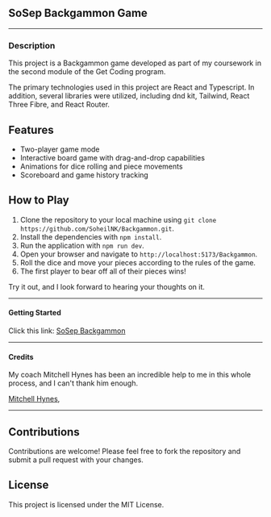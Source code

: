 ## SoSep Backgammon Game
---

### **Description**

This project is a Backgammon game developed as part of my coursework in the second module of the Get Coding program. 

The primary technologies used in this project are React and Typescript. In addition, several libraries were utilized, including dnd kit, Tailwind, React Three Fibre, and React Router.

## Features

- Two-player game mode
- Interactive board game with drag-and-drop capabilities
- Animations for dice rolling and piece movements
- Scoreboard and game history tracking

## How to Play

1. Clone the repository to your local machine using `git clone https://github.com/SoheilNK/Backgammon.git`.
2. Install the dependencies with `npm install`.
3. Run the application with `npm run dev`.
4. Open your browser and navigate to `http://localhost:5173/Backgammon`.
5. Roll the dice and move your pieces according to the rules of the game.
6. The first player to bear off all of their pieces wins!

Try it out, and I look forward to hearing your thoughts on it.


---


#### **Getting Started**

Click this link: [SoSep Backgammon](https://soheilnk.github.io/Backgammon/)

---

#### **Credits**

My coach Mitchell Hynes has been an incredible help to me in this whole process, and I can't thank him enough.

[Mitchell Hynes](https://www.linkedin.com/in/mitchell-hynes/), 

---
## Contributions

Contributions are welcome! Please feel free to fork the repository and submit a pull request with your changes.

## License

This project is licensed under the MIT License.
